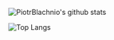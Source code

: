 ![PiotrBlachnio's github stats](https://github-readme-stats.vercel.app/api?username=PiotrBlachnio&show_icons=true&theme=radical&count_private=true&hide=stars)

![Top Langs](https://github-readme-stats.vercel.app/api/top-langs/?username=PiotrBlachnio&hide=vue,css,javascript,html)
